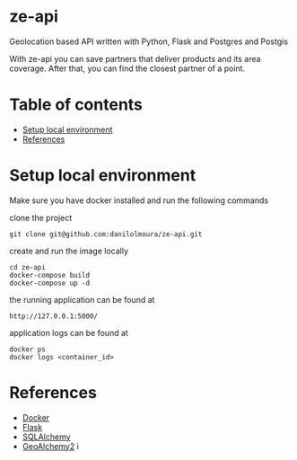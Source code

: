 # ze-api

Geolocation based API written with Python, Flask and Postgres and Postgis

With ze-api you can save partners that deliver products and its area coverage. After that, you can find the closest partner of a point.

# Table of contents
   * [Setup local environment](#setup-local-environment)
   * [References](#references)

# Setup local environment
Make sure you have docker installed and run the following commands

clone the project

    git clone git@github.com:danilolmoura/ze-api.git

create and run the image locally

    cd ze-api
    docker-compose build
    docker-compose up -d

the running application can be found at

    http://127.0.0.1:5000/

application logs can be found at

	docker ps
	docker logs <container_id>

# References

* [Docker](https://www.docker.com/get-started)
* [Flask](http://flask.palletsprojects.com/en/1.1.x/)
* [SQLAlchemy](https://www.sqlalchemy.org/)
* [GeoAlchemy2](https://geoalchemy-2.readthedocs.io/en/latest/)
i
